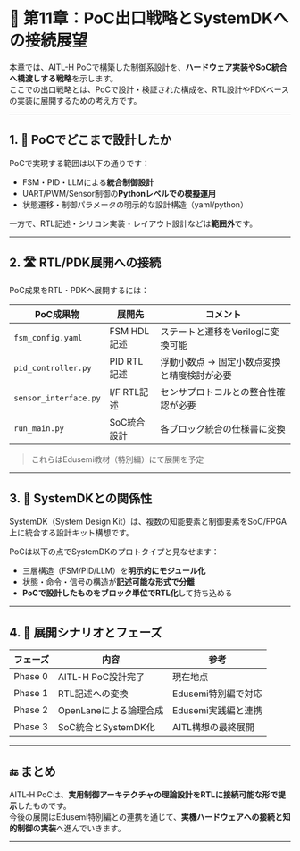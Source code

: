 # 🚪 第11章：PoC出口戦略とSystemDKへの接続展望

本章では、AITL-H PoCで構築した制御系設計を、**ハードウェア実装やSoC統合へ橋渡しする戦略**を示します。  
ここでの出口戦略とは、PoCで設計・検証された構成を、RTL設計やPDKベースの実装に展開するための考え方です。

---

## 1. 🧭 PoCでどこまで設計したか

PoCで実現する範囲は以下の通りです：

- FSM・PID・LLMによる**統合制御設計**
- UART/PWM/Sensor制御の**Pythonレベルでの模擬運用**
- 状態遷移・制御パラメータの明示的な設計構造（yaml/python）

一方で、RTL記述・シリコン実装・レイアウト設計などは**範囲外**です。

---

## 2. 🛣 RTL/PDK展開への接続

PoC成果をRTL・PDKへ展開するには：

| PoC成果物 | 展開先 | コメント |
|-----------|--------|----------|
| `fsm_config.yaml` | FSM HDL記述 | ステートと遷移をVerilogに変換可能 |
| `pid_controller.py` | PID RTL記述 | 浮動小数点 → 固定小数点変換と精度検討が必要 |
| `sensor_interface.py` | I/F RTL記述 | センサプロトコルとの整合性確認が必要 |
| `run_main.py` | SoC統合設計 | 各ブロック統合の仕様書に変換 |

> これらはEdusemi教材（特別編）にて展開を予定

---

## 3. 🧩 SystemDKとの関係性

SystemDK（System Design Kit）は、複数の知能要素と制御要素をSoC/FPGA上に統合する設計キット構想です。

PoCは以下の点でSystemDKのプロトタイプと見なせます：

- 三層構造（FSM/PID/LLM）を**明示的にモジュール化**
- 状態・命令・信号の構造が**記述可能な形式で分離**
- **PoCで設計したものをブロック単位でRTL化**して持ち込める

---

## 4. 🔄 展開シナリオとフェーズ

| フェーズ | 内容 | 参考 |
|---------|------|------|
| Phase 0 | AITL-H PoC設計完了 | 現在地点 |
| Phase 1 | RTL記述への変換 | Edusemi特別編で対応 |
| Phase 2 | OpenLaneによる論理合成 | Edusemi実践編と連携 |
| Phase 3 | SoC統合とSystemDK化 | AITL構想の最終展開 |

---

## 🔚 まとめ

AITL-H PoCは、**実用制御アーキテクチャの理論設計をRTLに接続可能な形で提示**したものです。  
今後の展開はEdusemi特別編との連携を通じて、**実機ハードウェアへの接続と知的制御の実装**へ進んでいきます。

---

